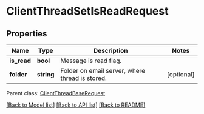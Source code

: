 # ClientThreadSetIsReadRequest

## Properties
Name | Type | Description | Notes
------------ | ------------- | ------------- | -------------
**is_read** | **bool** | Message is read flag. | 
**folder** | **string** | Folder on email server, where thread is stored. | [optional] 

 Parent class: [ClientThreadBaseRequest](ClientThreadBaseRequest.md)

[[Back to Model list]](README.md#documentation-for-models) [[Back to API list]](README.md#documentation-for-api-endpoints) [[Back to README]](README.md)


